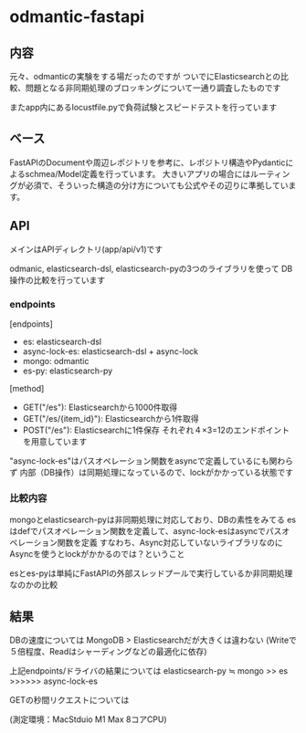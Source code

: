 # odmantic-fastapi

## 内容
元々、odmanticの実験をする場だったのですが
ついでにElasticsearchとの比較、問題となる非同期処理のブロッキングについて一通り調査したものです

またapp内にあるlocustfile.pyで負荷試験とスピードテストを行っています


## ベース
FastAPIのDocumentや周辺レポジトリを参考に、レポジトリ構造やPydanticによるschmea/Model定義を行っています。
大きいアプリの場合にはルーティングが必須で、そういった構造の分け方についても公式やその辺りに準拠しています。


## API
メインはAPIディレクトリ(app/api/v1)です

odmanic, elasticsearch-dsl, elasticsearch-pyの3つのライブラリを使って
DB操作の比較を行っています


### endpoints
[endpoints]
- es: elasticsearch-dsl
- async-lock-es: elasticsearch-dsl + async-lock
- mongo: odmantic
- es-py: elasticsearch-py

[method]
- GET("/es"): Elasticsearchから1000件取得
- GET("/es/{item_id}"): Elasticsearchから1件取得
- POST("/es"): Elasticsearchに1件保存
それぞれ４×3=12のエンドポイントを用意しています

"async-lock-es"はパスオペレーション関数をasyncで定義しているにも関わらず
内部（DB操作）は同期処理になっているので、lockがかかっている状態です

### 比較内容
mongoとelasticsearch-pyは非同期処理に対応しており、DBの素性をみてる
esはdefでパスオペレーション関数を定義して、async-lock-esはasyncでパスオペレーション関数を定義
すなわち、Async対応していないライブラリなのにAsyncを使うとlockがかかるのでは？ということ

esとes-pyは単純にFastAPIの外部スレッドプールで実行しているか非同期処理なのかの比較

## 結果
DBの速度については
MongoDB > Elasticsearchだが大きくは違わない
(Writeで５倍程度、Readはシャーディングなどの最適化に依存)

上記endpoints/ドライバの結果については
elasticsearch-py ≒ mongo >> es >>>>>> async-lock-es

GETの秒間リクエストについては

(測定環境：MacStduio M1 Max 8コアCPU)
